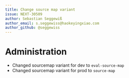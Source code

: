 ```yaml
---
title: Change source map variant
issue: NEXT-30509
author: Sebastian Seggewiß
author_email: s.seggewiss@haokeyingxiao.com
author_github: @seggewiss
---
```

# Administration
* Changed sourcemap variant for dev to `eval-source-map`
* Changed sourcemap variant for prod to `source-map`
